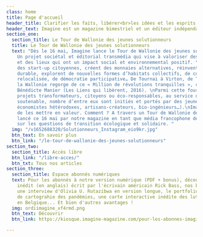 ```yaml
---
class: home
title: Page d'accueil
header_title: Clarifier les faits, libérer<br>les idées et les esprits
header_text: Imagine est un magazine bimestriel et un éditeur indépendant depuis 2001.
section_one:
  section_title: Le Tour de Wallonie des jeunes solutionneurs
  title: Le Tour de Wallonie des jeunes solutionneurs
  text: "Dès le 16 mai, Imagine lance le Tour de Wallonie des jeunes solutionneurs.
    Un projet sociétal et éditorial transmédia qui vise à valoriser des personnes
    et des lieux qui ont un impact social et environnemental positif. \n\nIls inventent
    des start-up citoyennes, créent des monnaies alternatives, réinventent l’agriculture
    durable, explorent de nouvelles formes d’habitats collectifs, de consommation
    relocalisée, de démocratie participative… De Tournai à Virton, de Thuin à Verviers,
    la Wallonie regorge de ce « Million de révolutions tranquilles », comme l’appelle
    Bénédicte Manier (Les Liens qui libèrent, 2016). \nParmi cette fourmilière de
    projets transformateurs, citoyens ou éco-responsables, au service d’un monde plus
    soutenable, nombre d’entre eux sont initiés et portés par des jeunes talents (néo-cultivateurs,
    économistes hétérodoxes, artisans-créateurs, bio-ingénieurs…).\nImagine a décidé
    de les mettre en valeur. Comment ? A travers un Tour de Wallonie des Jeunes Solutionneurs,
    lancé ce 16 mai par notre magazine en tant que média francophone de référence
    sur les questions de transition écologique et solidaire. "
  img: "/v1652688320/Solutionneurs_Instagram_eio9kr.jpg"
  btn_text: En savoir plus
  btn_link: "/le-tour-de-wallonie-des-jeunes-solutionneurs"
section_two:
  section_title: Accès libre
  btn_link: "/libre-acces/"
  btn_txt: Tous nos articles
section_three:
  section_title: Espace abonnés numériques
  text: Pour les abonnés à notre version numérique (PDF + bonus), découvrez un texte
    inédit (en anglais) écrit par l'écrivain américain Rick Bass, nos baromètres égalité-diversité,
    une interview d'Olivia U. Rutazibwa en version longue, le portfolio d'un projet
    de cartograhie des pandémies, une carte interactive inédite des luttes environnementales
    en Belgique... Et bien d'autres avantages !
  img: ordiimagine_xf4rmd.png
  btn_text: Découvrir
  btn_link: https://kiosque.imagine-magazine.com/pour-les-abonnes-imagine/

---
```

